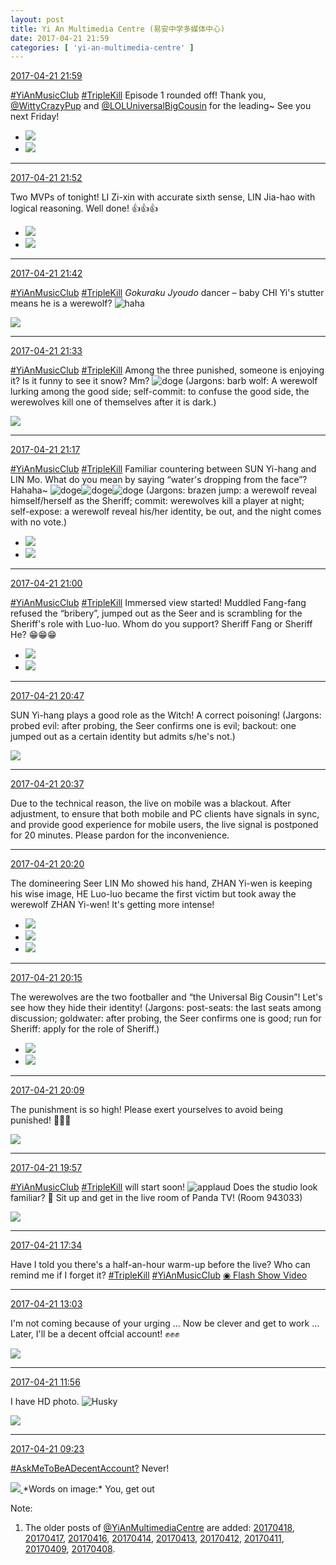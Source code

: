 ```yaml
---
layout: post
title: Yi An Multimedia Centre (易安中学多媒体中心)
date: 2017-04-21 21:59
categories: [ 'yi-an-multimedia-centre' ]
---
```


<div class="weibo-info">
  <a href="http://weibo.com/6196825252/EFzQ2gZzK">2017-04-21 21:59</a>
</div>

[#YiAnMusicClub](http://weibo.com/p/100808beae2e3e05b17b64f63ebedca39f19b2) [#TripleKill](http://weibo.com/p/100808d614267acb9089db17679bfac43299ac) Episode 1 rounded off! Thank you, [@WittyCrazyPup](http://weibo.com/u/5706219726) and [@LOLUniversalBigCousin](http://weibo.com/yuzhoujieshuo) for the leading~ See you next Friday!

<!-- more -->

<ul class="weibo-pic-list-1">
  <li class="weibo-pic">
    <a href="http://wx2.sinaimg.cn/mw690/006Lnfkogy1feunb29kllj31kw2dcgy5.jpg"><img src="http://wx2.sinaimg.cn/thumb150/006Lnfkogy1feunb29kllj31kw2dcgy5.jpg" /></a>
  </li>
  <li class="weibo-pic">
    <a href="http://wx4.sinaimg.cn/mw690/006Lnfkogy1feunbn950wj31kw2dcqdc.jpg"><img src="http://wx4.sinaimg.cn/thumb150/006Lnfkogy1feunbn950wj31kw2dcqdc.jpg" /></a>
  </li>
</ul>

---

<div class="weibo-info">
  <a href="http://weibo.com/6196825252/EFzMYw5MD">2017-04-21 21:52</a>
</div>

Two MVPs of tonight! LI Zi-xin with accurate sixth sense, LIN Jia-hao with logical reasoning. Well done! :thumbsup::thumbsup::thumbsup:

<ul class="weibo-pic-list-1">
  <li class="weibo-pic">
    <a href="http://wx3.sinaimg.cn/mw690/006Lnfkogy1feun3ndeuoj31kw2dcwqc.jpg"><img src="http://wx3.sinaimg.cn/thumb150/006Lnfkogy1feun3ndeuoj31kw2dcwqc.jpg" /></a>
  </li>
  <li class="weibo-pic">
    <a href="http://wx1.sinaimg.cn/mw690/006Lnfkogy1feun4eh9xfj31kw2dck2l.jpg"><img src="http://wx1.sinaimg.cn/thumb150/006Lnfkogy1feun4eh9xfj31kw2dck2l.jpg" /></a>
  </li>
</ul>

---

<div class="weibo-info">
  <a href="http://weibo.com/6196825252/EFzJ1AoMu">2017-04-21 21:42</a>
</div>

[#YiAnMusicClub](http://weibo.com/p/100808beae2e3e05b17b64f63ebedca39f19b2) [#TripleKill](http://weibo.com/p/100808d614267acb9089db17679bfac43299ac) *Gokuraku Jyoudo* dancer – baby CHI Yi's stutter means he is a werewolf? ![haha](http://img.t.sinajs.cn/t4/appstyle/expression/ext/normal/6a/laugh.gif)

<a href="http://wx2.sinaimg.cn/mw690/006Lnfkogy1feumua96aaj31kw2dcgy7.jpg">
  <img class="weibo-pic-preview" src="http://wx2.sinaimg.cn/orj360/006Lnfkogy1feumua96aaj31kw2dcgy7.jpg" />
</a>

---

<div class="weibo-info">
  <a href="http://weibo.com/6196825252/EFzFqdJRE">2017-04-21 21:33</a>
</div>

[#YiAnMusicClub](http://weibo.com/p/100808beae2e3e05b17b64f63ebedca39f19b2) [#TripleKill](http://weibo.com/p/100808d614267acb9089db17679bfac43299ac) Among the three punished, someone is enjoying it? Is it funny to see it snow? Mm? ![doge](http://img.t.sinajs.cn/t4/appstyle/expression/ext/normal/b6/doge_org.gif) (Jargons: barb wolf: A werewolf lurking among the good side; self-commit: to confuse the good side, the werewolves kill one of themselves after it is dark.)

<a href="http://wx1.sinaimg.cn/mw690/006Lnfkogy1feumhur6vhj31kw11x7bt.jpg">
  <img class="weibo-pic-preview-h" src="http://wx1.sinaimg.cn/orj360/006Lnfkogy1feumhur6vhj31kw11x7bt.jpg" />
</a>

---

<div class="weibo-info">
  <a href="http://weibo.com/6196825252/EFzyYEpry">2017-04-21 21:17</a>
</div>

[#YiAnMusicClub](http://weibo.com/p/100808beae2e3e05b17b64f63ebedca39f19b2) [#TripleKill](http://weibo.com/p/100808d614267acb9089db17679bfac43299ac) Familiar countering between SUN Yi-hang and LIN Mo. What do you mean by saying “water's dropping from the face”? Hahaha~ ![doge](http://img.t.sinajs.cn/t4/appstyle/expression/ext/normal/b6/doge_org.gif)![doge](http://img.t.sinajs.cn/t4/appstyle/expression/ext/normal/b6/doge_org.gif)![doge](http://img.t.sinajs.cn/t4/appstyle/expression/ext/normal/b6/doge_org.gif) (Jargons: brazen jump: a werewolf reveal himself/herself as the Sheriff; commit: werewolves kill a player at night; self-expose: a werewolf reveal his/her identity, be out, and the night comes with no vote.)

<ul class="weibo-pic-list-1">
  <li class="weibo-pic">
    <a href="http://wx1.sinaimg.cn/mw690/006Lnfkogy1feulrf89trj31kw2dcak7.jpg"><img src="http://wx1.sinaimg.cn/thumb150/006Lnfkogy1feulrf89trj31kw2dcak7.jpg" /></a>
  </li>
  <li class="weibo-pic">
    <a href="http://wx3.sinaimg.cn/mw690/006Lnfkogy1feulrfzsbhj31kw2dc14x.jpg"><img src="http://wx3.sinaimg.cn/thumb150/006Lnfkogy1feulrfzsbhj31kw2dc14x.jpg" /></a>
  </li>
</ul>

---

<div class="weibo-info">
  <a href="http://weibo.com/6196825252/EFzs8luCe">2017-04-21 21:00</a>
</div>

[#YiAnMusicClub](http://weibo.com/p/100808beae2e3e05b17b64f63ebedca39f19b2) [#TripleKill](http://weibo.com/p/100808d614267acb9089db17679bfac43299ac) Immersed view started! Muddled Fang-fang refused the “bribery”, jumped out as the Seer and is scrambling for the Sheriff's role with Luo-luo. Whom do you support? Sheriff Fang or Sheriff He? :grin::grin::grin:

<ul class="weibo-pic-list-1">
  <li class="weibo-pic">
    <a href="http://wx4.sinaimg.cn/mw690/006Lnfkogy1feuld6ee31j31kw2dbn87.jpg"><img src="http://wx4.sinaimg.cn/thumb150/006Lnfkogy1feuld6ee31j31kw2dbn87.jpg" /></a>
  </li>
  <li class="weibo-pic">
    <a href="http://wx3.sinaimg.cn/mw690/006Lnfkogy1feuld7adrqj31kw2dcdqe.jpg"><img src="http://wx3.sinaimg.cn/thumb150/006Lnfkogy1feuld7adrqj31kw2dcdqe.jpg" /></a>
  </li>
</ul>

---

<div class="weibo-info">
  <a href="http://weibo.com/6196825252/EFzmL1VPo">2017-04-21 20:47</a>
</div>

SUN Yi-hang plays a good role as the Witch! A correct poisoning! (Jargons: probed evil: after probing, the Seer confirms one is evil; backout: one jumped out as a certain identity but admits s/he's not.)

<a href="http://wx3.sinaimg.cn/mw690/006Lnfkogy1feul0mzu4wj31kw2dck2e.jpg">
  <img class="weibo-pic-preview" src="http://wx3.sinaimg.cn/orj360/006Lnfkogy1feul0mzu4wj31kw2dck2e.jpg" />
</a>

---

<div class="weibo-info">
  <a href="http://weibo.com/6196825252/EFziKwlcL">2017-04-21 20:37</a>
</div>

Due to the technical reason, the live on mobile was a blackout. After adjustment, to ensure that both mobile and PC clients have signals in sync, and provide good experience for mobile users, the live signal is postponed for 20 minutes. Please pardon for the inconvenience.

---

<div class="weibo-info">
  <a href="http://weibo.com/6196825252/EFzbGzb79">2017-04-21 20:20</a>
</div>

The domineering Seer LIN Mo showed his hand, ZHAN Yi-wen is keeping his wise image, HE Luo-luo became the first victim but took away the werewolf ZHAN Yi-wen! It's getting more intense!

<ul class="weibo-pic-list-1">
  <li class="weibo-pic">
    <a href="http://wx3.sinaimg.cn/mw690/006Lnfkogy1feukgro4jyj31kw2dc7a8.jpg"><img src="http://wx3.sinaimg.cn/thumb150/006Lnfkogy1feukgro4jyj31kw2dc7a8.jpg" /></a>
  </li>
  <li class="weibo-pic">
    <a href="http://wx3.sinaimg.cn/mw690/006Lnfkogy1feukgsqhewj31kw2dcwps.jpg"><img src="http://wx3.sinaimg.cn/thumb150/006Lnfkogy1feukgsqhewj31kw2dcwps.jpg" /></a>
  </li>
  <li class="weibo-pic">
    <a href="http://wx3.sinaimg.cn/mw690/006Lnfkogy1feukgu36jdj31kw2dbakn.jpg"><img src="http://wx3.sinaimg.cn/thumb150/006Lnfkogy1feukgu36jdj31kw2dbakn.jpg" /></a>
  </li>
</ul>

---

<div class="weibo-info">
  <a href="http://weibo.com/6196825252/EFz9P5uhH">2017-04-21 20:15</a>
</div>

The werewolves are the two footballer and “the Universal Big Cousin”! Let's see how they hide their identity! (Jargons: post-seats: the last seats among discussion; goldwater: after probing, the Seer confirms one is good; run for Sheriff: apply for the role of Sheriff.)

<ul class="weibo-pic-list-1">
  <li class="weibo-pic">
    <a href="http://wx1.sinaimg.cn/mw690/006Lnfkogy1feukc0jf20j31kw2dbjxh.jpg"><img src="http://wx1.sinaimg.cn/thumb150/006Lnfkogy1feukc0jf20j31kw2dbjxh.jpg" /></a>
  </li>
  <li class="weibo-pic">
    <a href="http://wx3.sinaimg.cn/mw690/006Lnfkogy1feukc1ahqoj31kw2dck16.jpg"><img src="http://wx3.sinaimg.cn/thumb150/006Lnfkogy1feukc1ahqoj31kw2dck16.jpg" /></a>
  </li>
</ul>

---

<div class="weibo-info">
  <a href="http://weibo.com/6196825252/EFz7boWMb">2017-04-21 20:09</a>
</div>

The punishment is so high! Please exert yourselves to avoid being punished! :grimacing::grimacing::grimacing:

<a href="http://wx1.sinaimg.cn/mw690/006Lnfkogy1feuk2v24nzj31kw11xqdc.jpg">
  <img class="weibo-pic-preview-h" src="http://wx1.sinaimg.cn/orj360/006Lnfkogy1feuk2v24nzj31kw11xqdc.jpg" />
</a>

---

<div class="weibo-info">
  <a href="http://weibo.com/6196825252/EFz2kvRJs">2017-04-21 19:57</a>
</div>

[#YiAnMusicClub](http://weibo.com/p/100808beae2e3e05b17b64f63ebedca39f19b2) [#TripleKill](http://weibo.com/p/100808d614267acb9089db17679bfac43299ac) will start soon! ![applaud](http://img.t.sinajs.cn/t4/appstyle/expression/ext/normal/36/gza_org.gif) Does the studio look familiar? :grimacing: Sit up and get in the live room of Panda TV! (Room 943033)

<a href="http://wx4.sinaimg.cn/mw690/006Lnfkogy1feujs585z4j31kw11xtjb.jpg">
  <img class="weibo-pic-preview-h" src="http://wx4.sinaimg.cn/orj360/006Lnfkogy1feujs585z4j31kw11xtjb.jpg" />
</a>

---

<div class="weibo-info">
  <a href="http://weibo.com/6196825252/EFy6fm5qQ">2017-04-21 17:34</a>
</div>

Have I told you there's a half-an-hour warm-up before the live? Who can remind me if I forget it? [#TripleKill](http://weibo.com/p/100808d614267acb9089db17679bfac43299ac) [#YiAnMusicClub](http://weibo.com/p/100808beae2e3e05b17b64f63ebedca39f19b2) [◉ Flash Show Video](http://www.miaopai.com/show/91hM3yxMYxBYGAx9vSOA3MjEBHTblfRV.html)

---

<div class="weibo-info">
  <a href="http://weibo.com/6196825252/EFwkj1Q0X">2017-04-21 13:03</a>
</div>

I'm not coming because of your urging … Now be clever and get to work … Later, I'll be a decent offcial account! :fist::fist::fist:

<a href="http://wx4.sinaimg.cn/mw690/006Lnfkogy1feu7qec45oj30qo14yww5.jpg">
  <img class="weibo-pic-preview" src="http://wx4.sinaimg.cn/orj360/006Lnfkogy1feu7qec45oj30qo14yww5.jpg" />
</a>

---

<div class="weibo-info">
  <a href="http://weibo.com/6196825252/EFvSZc3zY">2017-04-21 11:56</a>
</div>

I have HD photo. ![Husky](http://img.t.sinajs.cn/t4/appstyle/expression/ext/normal/74/moren_hashiqi_org.png)

<a href="http://wx4.sinaimg.cn/mw690/006Lnfkogy1feu5w2rqeij31kw0lbwqv.jpg">
  <img class="weibo-pic-preview-h" src="http://wx4.sinaimg.cn/orj360/006Lnfkogy1feu5w2rqeij31kw0lbwqv.jpg" />
</a>

---

<div class="weibo-info">
  <a href="http://weibo.com/6196825252/EFuSXp7mC">2017-04-21 09:23</a>
</div>

[#AskMeToBeADecentAccount?](http://weibo.com/p/1008082b6d0d6e9bc67a89f41bfd0bcee1a858) Never!

<a href="http://wx1.sinaimg.cn/mw690/006Lnfkoly1feu1h2z3sfj30ku0kumzh.jpg">
  <img class="weibo-pic-preview" src="http://wx1.sinaimg.cn/orj360/006Lnfkoly1feu1h2z3sfj30ku0kumzh.jpg" />
</a>  
*Words on image:*  
You, get out

Note:
1. The older posts of [@YiAnMultimediaCentre](http://weibo.com/u/6196825252) are added: [20170418](20170418.html), [20170417](20170417.html), [20170416](20170416.html), [20170414](20170414.html), [20170413](20170413.html), [20170412](20170412.html), [20170411](20170411.html), [20170409](20170409.html), [20170408](20170408.html).

